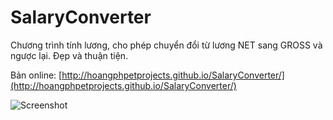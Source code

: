 # SalaryConverter
Chương trình tính lương, cho phép chuyển đổi từ lương NET sang GROSS và ngược lại. Đẹp và thuận tiện.

Bản online: [http://hoangphpetprojects.github.io/SalaryConverter/](http://hoangphpetprojects.github.io/SalaryConverter/)


![Screenshot](https://raw.githubusercontent.com/conanak99/SalaryConverter/master/screenshot.PNG)
